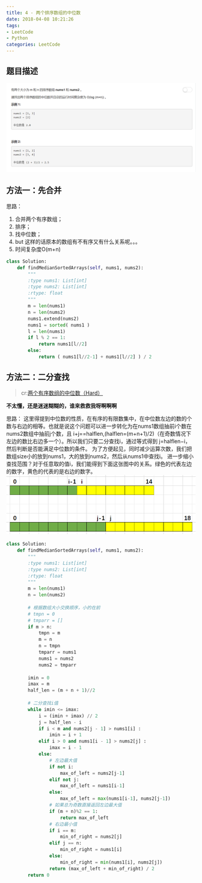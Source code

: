 ```yaml
---
title: 4 - 两个排序数组的中位数
date: 2018-04-08 10:21:26
tags: 
- LeetCode
- Python
categories: LeetCode
---
```


## 题目描述
![problem](images/4.png)

<!-- more -->

## 方法一：先合并
思路：
1. 合并两个有序数组；
2. 排序；
3. 找中位数；
4. but 这样的话原本的数组有不有序又有什么关系呢。。。
5. 时间复杂度O(m+n)

```python
class Solution:
    def findMedianSortedArrays(self, nums1, nums2):
        """
        :type nums1: List[int]
        :type nums2: List[int]
        :rtype: float
        """
        m = len(nums1)
        n = len(nums2)
        nums1.extend(nums2)
        nums1 = sorted( nums1 )
        l = len(nums1)
        if l % 2 == 1:
        	return nums1[l//2]
        else:
        	return ( nums1[l//2-1] + nums1[l//2] ) / 2
```

## 方法二：二分查找
> cr:[两个有序数组的中位数（Hard）](https://mzi.red/2017/12/04/leetcode-4/)

**不太懂，还是迷迷糊糊的，谁来救救我呀啊啊啊**

思路：
这里得提到中位数的性质，在有序的有限数集中，在中位数左边的数的个数与右边的相等。也就是说这个问题可以进一步转化为在nums1数组抽前i个数在nums2数组中抽前j个数，且
i+j==halflen,(halflen=(m+n+1)/2)（在奇数情况下左边的数比右边多一个）。所以我们只要二分查找i，通过等式得到
j=halflen−i，然后判断是否能满足中位数的条件。
为了方便起见，同时减少运算次数，我们把数组size小的放到nums1，大的放到nums2，然后从nums1中查找i。
进一步缩小查找范围？对于任意取的值i，我们能得到下面这张图中的关系。绿色的代表左边的数字，黄色的代表的是右边的数字。
![problem](images/idea.png)

```python
class Solution:
    def findMedianSortedArrays(self, nums1, nums2):
        """
        :type nums1: List[int]
        :type nums2: List[int]
        :rtype: float
        """
        m = len(nums1)
        n = len(nums2)

        # 根据数组大小交换顺序，小的在前
        # tmpn = 0
        # tmparr = []
        if m > n:
        	tmpn = m
        	m = n
        	n = tmpn
        	tmparr = nums1
        	nums1 = nums2
        	nums2 = tmparr

        imin = 0
        imax = m
        half_len = (m + n + 1)//2

        # 二分查找i值
        while imin <= imax:
        	i = (imin + imax) // 2
        	j = half_len - i
        	if i < m and nums2[j - 1] > nums1[i] :
        		imin = i + 1
        	elif i > 0 and nums1[i - 1] > nums2[j] :
        		imax = i - 1
        	else:
        		# 左边最大值
        		if not i:
        			max_of_left = nums2[j-1]
        		elif not j:
        			max_of_left = nums1[i-1]
        		else:
        			max_of_left = max(nums1[i-1], nums2[j-1])
        		# 如果总为奇数直接返回左边最大值
        		if (m + n)%2 == 1:
        			return max_of_left
        		# 右边最小值
        		if i == m:
        			min_of_right = nums2[j]
        		elif j == n:
        			min_of_right = nums1[i]
        		else:
        			min_of_right = min(nums1[i], nums2[j])
        		return (max_of_left + min_of_right) / 2
        return 0
```